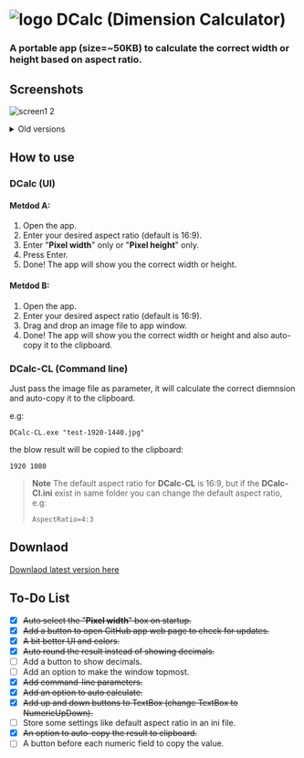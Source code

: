 # ![logo](https://github.com/amymor/DCalc/assets/54497554/d3e5c2d8-777d-4d36-bb14-ef0417881958) DCalc (Dimension Calculator)
### A portable app (size=~50KB) to calculate the correct width or height based on aspect ratio. 

## Screenshots
![screen1 2](https://github.com/amymor/DCalc/assets/54497554/fb73c861-8845-4e6c-87d1-ceb7c0ecfad6)


<details><summary>Old versions</summary>

### v1.1
![screenv1 1](https://github.com/amymor/DCalc/assets/54497554/b9c4a6df-c706-4e3c-8469-befd830bcbee)
### v1.0
  ![screenv1 0](https://github.com/amymor/DCalc/assets/54497554/7e0735c1-c4d7-417e-b0d1-f6553df0f16f)

  
</details>

## How to use
### DCalc (UI)
#### Metdod A:
1. Open the app.
2. Enter your desired aspect ratio (default is 16:9).
3. Enter "**Pixel width**" only or "**Pixel height**" only.
4. Press Enter.
5. Done! The app will show you the correct width or height.
#### Metdod B:
1. Open the app.
2. Enter your desired aspect ratio (default is 16:9).
3. Drag and drop an image file to app window.
5. Done! The app will show you the correct width or height and also auto-copy it to the clipboard.

### DCalc-CL (Command line)
Just pass the image file as parameter, it will calculate the correct diemnsion and auto-copy it to the clipboard.

e.g:

`DCalc-CL.exe "test-1920-1440.jpg"`

the blow result will be copied to the clipboard:

`1920 1080`
> **Note**
> The default aspect ratio for **DCalc-CL** is 16:9, but if the **DCalc-Cl.ini** exist in same folder you can change the default aspect ratio, e.g:
> 
> `AspectRatio=4:3`


## Downlaod
[Downlaod latest version here](https://github.com/amymor/DCalc/releases/latest)

## To-Do List
- [x] ~~Auto select the "**Pixel width**" box on startup.~~
- [x] ~~Add a button to open GitHub app web page to check for updates.~~
- [x] ~~A bit better UI and colors.~~
- [x] ~~Auto round the result instead of showing decimals.~~
- [ ] Add a button to show decimals.
- [ ] Add an option to make the window topmost.
- [x] ~~Add command-line parameters.~~
- [x] ~~Add an option to auto calculate.~~
- [x] ~~Add up and down buttons to TextBox (change TextBox to NumericUpDown).~~
- [ ] Store some settings like default aspect ratio in an ini file.
- [x] ~~An option to auto-copy the result to clipboard.~~
- [ ] A button before each numeric field to copy the value.
